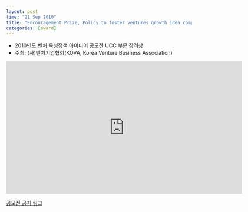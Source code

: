 ```yaml
---
layout: post
time: "21 Sep 2010"
title: "Encouragement Prize, Policy to foster ventures growth idea competition"
categories: [award]
---
```


- 2010년도 벤처 육성정책 아이디어 공모전 UCC 부문 장려상
- 주최: (사)벤처기업협회(KOVA, Korea Venture Business Association)

<iframe width="640" height="360" src="https://www.youtube.com/embed/mfwI5hZyUA4?ecver=1" frameborder="0" allow="autoplay; encrypted-media" allowfullscreen></iframe>

[공모전 공지 링크](https://ventureidea.tistory.com/)